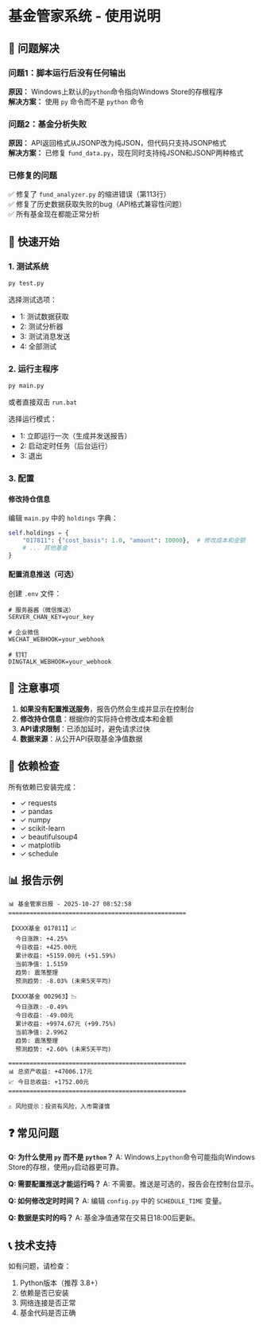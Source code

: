 # 基金管家系统 - 使用说明

## 🎯 问题解决

### 问题1：脚本运行后没有任何输出
**原因：** Windows上默认的`python`命令指向Windows Store的存根程序  
**解决方案：** 使用 `py` 命令而不是 `python` 命令

### 问题2：基金分析失败
**原因：** API返回格式从JSONP改为纯JSON，但代码只支持JSONP格式  
**解决方案：** 已修复 `fund_data.py`，现在同时支持纯JSON和JSONP两种格式

### 已修复的问题
✅ 修复了 `fund_analyzer.py` 的缩进错误（第113行）  
✅ 修复了历史数据获取失败的bug（API格式兼容性问题）  
✅ 所有基金现在都能正常分析

## 🚀 快速开始

### 1. 测试系统

```bash
py test.py
```

选择测试选项：
- 1: 测试数据获取
- 2: 测试分析器
- 3: 测试消息发送
- 4: 全部测试

### 2. 运行主程序

```bash
py main.py
```

或者直接双击 `run.bat`

选择运行模式：
- 1: 立即运行一次（生成并发送报告）
- 2: 启动定时任务（后台运行）
- 3: 退出

### 3. 配置

#### 修改持仓信息
编辑 `main.py` 中的 `holdings` 字典：

```python
self.holdings = {
    "017811": {"cost_basis": 1.0, "amount": 10000},  # 修改成本和金额
    # ... 其他基金
}
```

#### 配置消息推送（可选）

创建 `.env` 文件：

```env
# 服务器酱（微信推送）
SERVER_CHAN_KEY=your_key

# 企业微信
WECHAT_WEBHOOK=your_webhook

# 钉钉
DINGTALK_WEBHOOK=your_webhook
```

## 📝 注意事项

1. **如果没有配置推送服务**，报告仍然会生成并显示在控制台
2. **修改持仓信息**：根据你的实际持仓修改成本和金额
3. **API请求限制**：已添加延时，避免请求过快
4. **数据来源**：从公开API获取基金净值数据

## 🔧 依赖检查

所有依赖已安装完成：
- ✓ requests
- ✓ pandas
- ✓ numpy
- ✓ scikit-learn
- ✓ beautifulsoup4
- ✓ matplotlib
- ✓ schedule

## 📊 报告示例

```
📊 基金管家日报 - 2025-10-27 08:52:58
==================================================

【XXXX基金 017811】📈
  今日涨跌: +4.25%
  今日收益: +425.00元
  累计收益: +5159.00元 (+51.59%)
  当前净值: 1.5159
  趋势: 震荡整理
  预测趋势: -8.03% (未来5天平均)

【XXXX基金 002963】📉
  今日涨跌: -0.49%
  今日收益: -49.00元
  累计收益: +9974.67元 (+99.75%)
  当前净值: 2.9962
  趋势: 震荡整理
  预测趋势: +2.60% (未来5天平均)

==================================================
📊 总资产收益: +47006.17元
📈 今日总收益: +1752.00元
==================================================

⚠️ 风险提示：投资有风险，入市需谨慎
```

## ❓ 常见问题

**Q: 为什么使用 `py` 而不是 `python`？**
A: Windows上`python`命令可能指向Windows Store的存根，使用`py`启动器更可靠。

**Q: 需要配置推送才能运行吗？**
A: 不需要。推送是可选的，报告会在控制台显示。

**Q: 如何修改定时时间？**
A: 编辑 `config.py` 中的 `SCHEDULE_TIME` 变量。

**Q: 数据是实时的吗？**
A: 基金净值通常在交易日18:00后更新。

## 📞 技术支持

如有问题，请检查：
1. Python版本（推荐 3.8+）
2. 依赖是否已安装
3. 网络连接是否正常
4. 基金代码是否正确

